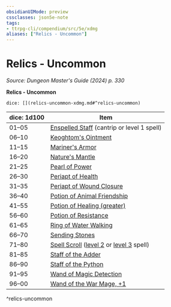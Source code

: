 ```yaml
---
obsidianUIMode: preview
cssclasses: json5e-note
tags:
- ttrpg-cli/compendium/src/5e/xdmg
aliases: ["Relics - Uncommon"]
---
```

# Relics - Uncommon
*Source: Dungeon Master's Guide (2024) p. 330* 

**Relics - Uncommon**

`dice: [](relics-uncommon-xdmg.md#^relics-uncommon)`

| dice: 1d100 | Item |
|-------------|------|
| 01–05 | [Enspelled Staff](Mechanics/items/enspelled-staff-xdmg.md) (cantrip or level 1 spell) |
| 06–10 | [Keoghtom's Ointment](Mechanics/items/keoghtoms-ointment-xdmg.md) |
| 11–15 | [Mariner's Armor](Mechanics/items/mariners-armor-xdmg.md) |
| 16–20 | [Nature's Mantle](Mechanics/items/natures-mantle-xdmg.md) |
| 21–25 | [Pearl of Power](Mechanics/items/pearl-of-power-xdmg.md) |
| 26–30 | [Periapt of Health](Mechanics/items/periapt-of-health-xdmg.md) |
| 31–35 | [Periapt of Wound Closure](Mechanics/items/periapt-of-wound-closure-xdmg.md) |
| 36–40 | [Potion of Animal Friendship](Mechanics/items/potion-of-animal-friendship-xdmg.md) |
| 41–55 | [Potion of Healing (greater)](Mechanics/items/potion-of-greater-healing-xdmg.md) |
| 56–60 | [Potion of Resistance](Mechanics/items/potion-of-resistance-xdmg.md) |
| 61–65 | [Ring of Water Walking](Mechanics/items/ring-of-water-walking-xdmg.md) |
| 66–70 | [Sending Stones](Mechanics/items/sending-stones-xdmg.md) |
| 71–80 | [Spell Scroll](Mechanics/items/spell-scroll-xdmg.md) ([level 2](Mechanics/items/spell-scroll-level-2-xdmg.md) or [level 3](Mechanics/items/spell-scroll-level-3-xdmg.md) spell) |
| 81–85 | [Staff of the Adder](Mechanics/items/staff-of-the-adder-xdmg.md) |
| 86–90 | [Staff of the Python](Mechanics/items/staff-of-the-python-xdmg.md) |
| 91–95 | [Wand of Magic Detection](Mechanics/items/wand-of-magic-detection-xdmg.md) |
| 96–00 | [Wand of the War Mage, +1](Mechanics/items/1-wand-of-the-war-mage-xdmg.md) |
^relics-uncommon